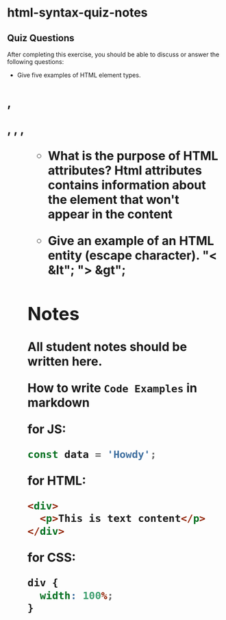 # html-syntax-quiz-notes

## Quiz Questions

After completing this exercise, you should be able to discuss or answer the following questions:

- Give five examples of HTML element types.
<h1>, <p>, <a>, <img>, <ul>

- What is the purpose of HTML attributes?
  Html attributes contains information about the element that won't appear in the content

- Give an example of an HTML entity (escape character).
  "< &lt";
  "> &gt";

## Notes

All student notes should be written here.

How to write `Code Examples` in markdown

for JS:

```javascript
const data = 'Howdy';
```

for HTML:

```html
<div>
  <p>This is text content</p>
</div>
```

for CSS:

```css
div {
  width: 100%;
}
```
